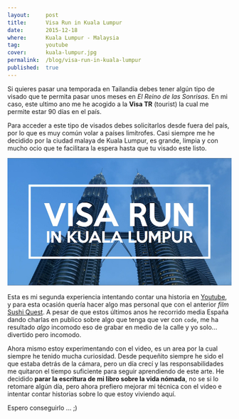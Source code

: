 ```yaml
---
layout:     post
title:      Visa Run in Kuala Lumpur
date:       2015-12-18
where:      Kuala Lumpur - Malaysia
tag:        youtube
cover:      kuala-lumpur.jpg
permalink:  /blog/visa-run-in-kuala-lumpur
published:  true
---
```


Si quieres pasar una temporada en Tailandia debes tener algún tipo de visado que te permita pasar unos meses en *El Reino de las Sonrisas*. En mi caso, este ultimo ano me he acogido a la **Visa TR** (tourist) la cual me permite estar 90 días en el país.

Para acceder a este tipo de visados debes solicitarlos desde fuera del país, por lo que es muy común volar a países limítrofes. Casi siempre me he decidido por la ciudad malaya de Kuala Lumpur, es grande, limpia y con mucho ocio que te facilitara la espera hasta que tu visado este listo.

[![Visa Run in Kuala Lumpur](/assets/images/posts/youtube-visa-run.jpg)](https://www.youtube.com/watch?v=2omNzuccSMs)
 
Esta es mi segunda experiencia intentando contar una historia en [Youtube](https://www.youtube.com/channel/UC_9KPhtBAnvT2yxF-GChKnQ), y para esta ocasión quería hacer algo mas personal que con el anterior *film* [Sushi Quest](https://www.youtube.com/watch?v=2omNzuccSMs). A pesar de que estos últimos anos he recorrido media España dando charlas en publico sobre algo que tenga que ver con `code`, me ha resultado *algo* incomodo eso de grabar en medio de la calle y yo solo... divertido pero incomodo. 

Ahora mismo estoy experimentando con el video, es un area por la cual siempre he tenido mucha curiosidad. Desde pequeñito siempre he sido el que estaba detrás de la cámara, pero un día crecí y las responsabilidades me quitaron el tiempo suficiente para seguir aprendiendo de este arte. He decidido **parar la escritura de mi libro sobre la vida nómada**, no se si lo retomare algún día, pero ahora prefiero mejorar mi técnica con el video e intentar contar historias sobre lo que estoy viviendo aquí.

Espero conseguirlo ... ;) 
